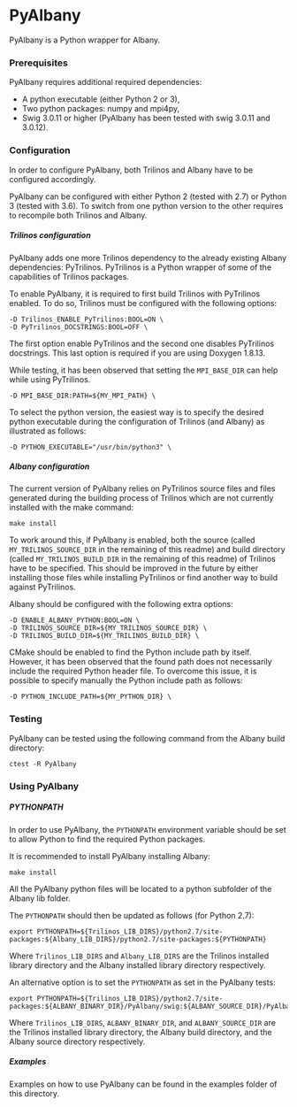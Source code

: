 # PyAlbany

PyAlbany is a Python wrapper for Albany.

### Prerequisites

PyAlbany requires additional required dependencies:
* A python executable (either Python 2 or 3),
* Two python packages: numpy and mpi4py,
* Swig 3.0.11 or higher (PyAlbany has been tested with swig 3.0.11 and 3.0.12).

### Configuration

In order to configure PyAlbany, both Trilinos and Albany have to be configured accordingly.

PyAlbany can be configured with either Python 2 (tested with 2.7) or Python 3 (tested with 3.6).
To switch from one python version to the other requires to recompile both Trilinos and Albany.

##### Trilinos configuration
PyAlbany adds one more Trilinos dependency to the already existing Albany dependencies: PyTrilinos.
PyTrilinos is a Python wrapper of some of the capabilities of Trilinos packages.

To enable PyAlbany, it is required to first build Trilinos with PyTrilinos enabled.
To do so, Trilinos must be configured with the following options:
```
-D Trilinos_ENABLE_PyTrilinos:BOOL=ON \
-D PyTrilinos_DOCSTRINGS:BOOL=OFF \
```
The first option enable PyTrilinos and the second one disables PyTrilinos docstrings. This last option is required if you are using Doxygen 1.8.13.

While testing, it has been observed that setting the `MPI_BASE_DIR` can help while using PyTrilinos.
```
-D MPI_BASE_DIR:PATH=${MY_MPI_PATH} \
```

To select the python version, the easiest way is to specify the desired python executable during the configuration of Trilinos (and Albany) as illustrated as follows:
```
-D PYTHON_EXECUTABLE="/usr/bin/python3" \
```

##### Albany configuration
The current version of PyAlbany relies on PyTrilinos source files and files generated during the building process of Trilinos which are not currently installed with the make command:
```
make install
```

To work around this, if PyAlbany is enabled, both the source (called `MY_TRILINOS_SOURCE_DIR` in the remaining of this readme) and build directory (called `MY_TRILINOS_BUILD_DIR` in the remaining of this readme) of Trilinos have to be specified.
This should be improved in the future by either installing those files while installing PyTrilinos or find another way to build against PyTrilinos.

Albany should be configured with the following extra options:
```
-D ENABLE_ALBANY_PYTHON:BOOL=ON \
-D TRILINOS_SOURCE_DIR=${MY_TRILINOS_SOURCE_DIR} \
-D TRILINOS_BUILD_DIR=${MY_TRILINOS_BUILD_DIR} \
```

CMake should be enabled to find the Python include path by itself. However, it has been observed that the found path does not necessarily include the required Python header file. To overcome this issue, it is possible to specify manually the Python include path as follows:
```
-D PYTHON_INCLUDE_PATH=${MY_PYTHON_DIR} \
```

### Testing

PyAlbany can be tested using the following command from the Albany build directory:
```
ctest -R PyAlbany
```

### Using PyAlbany

##### PYTHONPATH
In order to use PyAlbany, the `PYTHONPATH` environment variable should be set to allow Python to find the required Python packages.

It is recommended to install PyAlbany installing Albany:
```
make install
```
All the PyAlbany python files will be located to a python subfolder of the Albany lib folder.

The `PYTHONPATH` should then be updated as follows (for Python 2.7):
```
export PYTHONPATH=${Trilinos_LIB_DIRS}/python2.7/site-packages:${Albany_LIB_DIRS}/python2.7/site-packages:${PYTHONPATH}
```
Where `Trilinos_LIB_DIRS` and `Albany_LIB_DIRS` are the Trilinos installed library directory and the Albany installed library directory respectively.

An alternative option is to set the `PYTHONPATH` as set in the PyAlbany tests:
```
export PYTHONPATH=${Trilinos_LIB_DIRS}/python2.7/site-packages:${ALBANY_BINARY_DIR}/PyAlbany/swig:${ALBANY_SOURCE_DIR}/PyAlbany:${PYTHONPATH}
```
Where `Trilinos_LIB_DIRS`, `ALBANY_BINARY_DIR`, and `ALBANY_SOURCE_DIR` are the Trilinos installed library directory, the Albany build directory, and the Albany source directory respectively.

##### Examples
Examples on how to use PyAlbany can be found in the examples folder of this directory.
